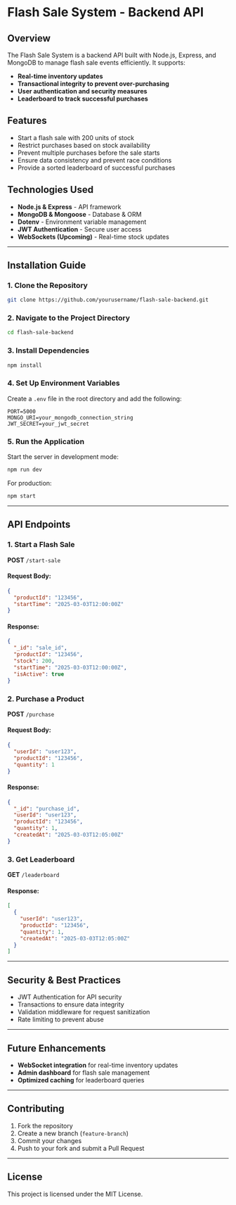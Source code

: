 # Flash Sale System - Backend API

## Overview
The Flash Sale System is a backend API built with Node.js, Express, and MongoDB to manage flash sale events efficiently. It supports:

- **Real-time inventory updates**
- **Transactional integrity to prevent over-purchasing**
- **User authentication and security measures**
- **Leaderboard to track successful purchases**

## Features
- Start a flash sale with 200 units of stock
- Restrict purchases based on stock availability
- Prevent multiple purchases before the sale starts
- Ensure data consistency and prevent race conditions
- Provide a sorted leaderboard of successful purchases

## Technologies Used
- **Node.js & Express** - API framework
- **MongoDB & Mongoose** - Database & ORM
- **Dotenv** - Environment variable management
- **JWT Authentication** - Secure user access
- **WebSockets (Upcoming)** - Real-time stock updates

---
## Installation Guide

### 1. Clone the Repository
```sh
git clone https://github.com/yourusername/flash-sale-backend.git
```

### 2. Navigate to the Project Directory
```sh
cd flash-sale-backend
```

### 3. Install Dependencies
```sh
npm install
```

### 4. Set Up Environment Variables
Create a `.env` file in the root directory and add the following:
```env
PORT=5000
MONGO_URI=your_mongodb_connection_string
JWT_SECRET=your_jwt_secret
```

### 5. Run the Application
Start the server in development mode:
```sh
npm run dev
```

For production:
```sh
npm start
```

---
## API Endpoints

### 1. Start a Flash Sale
**POST** `/start-sale`
#### Request Body:
```json
{
  "productId": "123456",
  "startTime": "2025-03-03T12:00:00Z"
}
```
#### Response:
```json
{
  "_id": "sale_id",
  "productId": "123456",
  "stock": 200,
  "startTime": "2025-03-03T12:00:00Z",
  "isActive": true
}
```

### 2. Purchase a Product
**POST** `/purchase`
#### Request Body:
```json
{
  "userId": "user123",
  "productId": "123456",
  "quantity": 1
}
```
#### Response:
```json
{
  "_id": "purchase_id",
  "userId": "user123",
  "productId": "123456",
  "quantity": 1,
  "createdAt": "2025-03-03T12:05:00Z"
}
```

### 3. Get Leaderboard
**GET** `/leaderboard`
#### Response:
```json
[
  {
    "userId": "user123",
    "productId": "123456",
    "quantity": 1,
    "createdAt": "2025-03-03T12:05:00Z"
  }
]
```

---
## Security & Best Practices
- JWT Authentication for API security
- Transactions to ensure data integrity
- Validation middleware for request sanitization
- Rate limiting to prevent abuse

---
## Future Enhancements
- **WebSocket integration** for real-time inventory updates
- **Admin dashboard** for flash sale management
- **Optimized caching** for leaderboard queries

---
## Contributing
1. Fork the repository
2. Create a new branch (`feature-branch`)
3. Commit your changes
4. Push to your fork and submit a Pull Request

---
## License
This project is licensed under the MIT License.

